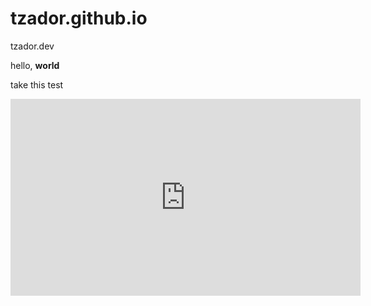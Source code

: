 # tzador.github.io
tzador.dev


<hello-world>hello, **world**</hello-world>

take this test

<iframe width="560" height="315" src="https://www.youtube.com/embed/P1ww1IXRfTA" frameborder="0" allow="accelerometer; autoplay; encrypted-media; gyroscope; picture-in-picture" allowfullscreen></iframe>
